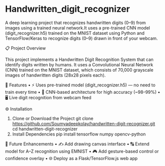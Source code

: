 # Handwritten_digit_recognizer

A deep learning project that recognizes handwritten digits (0–9) from images using a trained neural network.It uses a pre-trained CNN model (digit_recognizer.h5) trained on the MNIST dataset  using Python and TensorFlow/Keras to recognize digits (0–9) drawn in front of your webcam.

📋 Project Overview

This project implements a Handwritten Digit Recognition System that can identify digits written by humans. It uses a Convolutional Neural Network (CNN) trained on the MNIST dataset, which consists of 70,000 grayscale images of handwritten digits (28x28 pixels each).


🚀 Features
  •	⚡ Uses pre-trained model (digit_recognizer.h5) — no need to train every time
	•	🧠 CNN-based architecture for high accuracy (~98–99%)
	•	🖥️ Live digit recognition from webcam feed

⚙️ Installation

1. Clone or Download the Project
   git clone https://github.com/Soumyadeepkolay/handwritten-digit-recognizer.git
cd handwritten-digit-recognizer
2. Install Dependencies
   pip install tensorflow numpy opencv-python

🧩 Future Enhancements
	•	✍️ Add drawing canvas interface
	•	🔠 Extend model for A–Z recognition using EMNIST
	•	🎮 Add gesture-based control or confidence overlay
	•	🌐 Deploy as a Flask/TensorFlow.js web app
   
 
